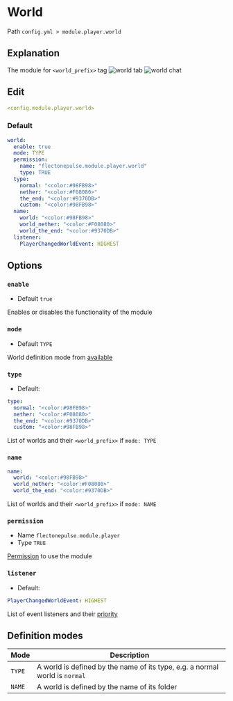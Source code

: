 # World
Path `config.yml > module.player.world`

## Explanation
The module for `<world_prefix>` tag
![world tab](/worldtab.png)
![world chat](/worldchat.png)

## Edit
```yaml
<config.module.player.world>
```

### Default
```yaml
world:
  enable: true
  mode: TYPE
  permission:
    name: "flectonepulse.module.player.world"
    type: TRUE
  type:
    normal: "<color:#98FB98>"
    nether: "<color:#F08080>"
    the_end: "<color:#9370DB>"
    custom: "<color:#98FB98>"
  name:
    world: "<color:#98FB98>"
    world_nether: "<color:#F08080>"
    world_the_end: "<color:#9370DB>"
  listener:
    PlayerChangedWorldEvent: HIGHEST
```

## Options

### `enable`
- Default `true`

Enables or disables the functionality of the module

### `mode`
- Default `TYPE`

World definition mode from [available](#definition-modes)

### `type`
- Default:
```yaml
type:
  normal: "<color:#98FB98>"
  nether: "<color:#F08080>"
  the_end: "<color:#9370DB>"
  custom: "<color:#98FB98>"
```

List of worlds and their `<world_prefix>` if `mode: TYPE`

### `name`
```yaml
name:
  world: "<color:#98FB98>"
  world_nether: "<color:#F08080>"
  world_the_end: "<color:#9370DB>"
```

List of worlds and their `<world_prefix>` if `mode: NAME`

### `permission`
- Name `flectonepulse.module.player`
- Type `TRUE`

[Permission](/en/config/module/#explanation) to use the module

### `listener`
- Default:
```yaml
PlayerChangedWorldEvent: HIGHEST
```

List of event listeners and their [priority](#event-priority)

## Definition modes
| Mode   | Description                                                                 |
|--------|-----------------------------------------------------------------------------|
| `TYPE` | A world is defined by the name of its type, e.g. a normal world is `normal` |
| `NAME` | A world is defined by the name of its folder                                |

<!--@include: @/en/parts/listener.md-->
